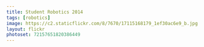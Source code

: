 ```yaml
---
title: Student Robotics 2014
tags: [robotics]
image: https://c2.staticflickr.com/8/7670/17115168179_1ef30ac6e9_b.jpg
layout: flickr
photoset: 72157651820386449
---
```

